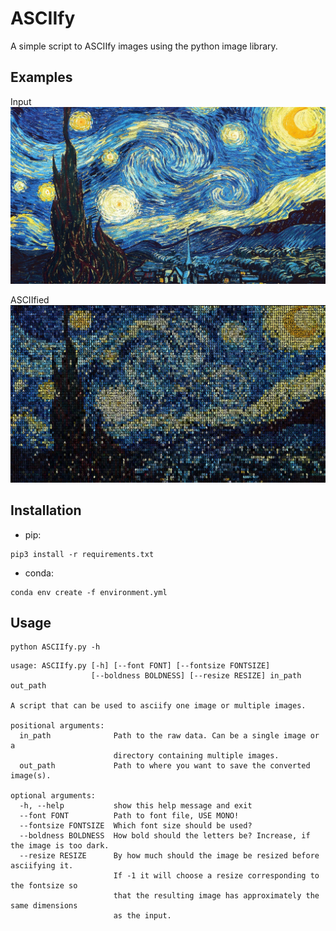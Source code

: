 # ASCIIfy
A simple script to ASCIIfy images using the python image library.

## Examples
Input
![alt text](examples/starry_night.jpg)

ASCIIfied
![alt text](examples/ascii_starry_night.jpg)

## Installation
* pip:
```
pip3 install -r requirements.txt
```
* conda:
```
conda env create -f environment.yml
```

## Usage
```
python ASCIIfy.py -h
```
```
usage: ASCIIfy.py [-h] [--font FONT] [--fontsize FONTSIZE] 
                  [--boldness BOLDNESS] [--resize RESIZE] in_path out_path

A script that can be used to asciify one image or multiple images.

positional arguments:
  in_path              Path to the raw data. Can be a single image or a 
                       directory containing multiple images.
  out_path             Path to where you want to save the converted image(s).

optional arguments:
  -h, --help           show this help message and exit
  --font FONT          Path to font file, USE MONO!
  --fontsize FONTSIZE  Which font size should be used?
  --boldness BOLDNESS  How bold should the letters be? Increase, if the image is too dark.
  --resize RESIZE      By how much should the image be resized before asciifying it. 
                       If -1 it will choose a resize corresponding to the fontsize so 
                       that the resulting image has approximately the same dimensions
                       as the input.
```